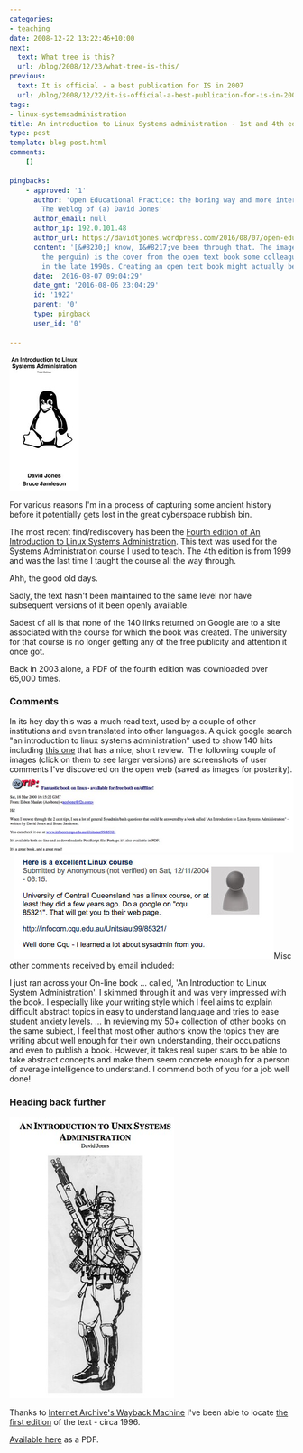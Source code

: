 ```yaml
---
categories:
- teaching
date: 2008-12-22 13:22:46+10:00
next:
  text: What tree is this?
  url: /blog/2008/12/23/what-tree-is-this/
previous:
  text: It is official - a best publication for IS in 2007
  url: /blog/2008/12/22/it-is-official-a-best-publication-for-is-in-2007/
tags:
- linux-systemsadministration
title: An introduction to Linux Systems administration - 1st and 4th editions
type: post
template: blog-post.html
comments:
    []
    
pingbacks:
    - approved: '1'
      author: 'Open Educational Practice: the boring way and more interesting ways &#8211;
        The Weblog of (a) David Jones'
      author_email: null
      author_ip: 192.0.101.48
      author_url: https://davidtjones.wordpress.com/2016/08/07/open-educational-practice-the-boring-way-and-more-interesting-ways/
      content: '[&#8230;] know, I&#8217;ve been through that. The image to the right (with
        the penguin) is the cover from the open text book some colleagues and I wrote
        in the late 1990s. Creating an open text book might actually be a [&#8230;]'
      date: '2016-08-07 09:04:29'
      date_gmt: '2016-08-06 23:04:29'
      id: '1922'
      parent: '0'
      type: pingback
      user_id: '0'
    
---
```

[![Cover of 3rd edition](images/28525315920_10062391ca_m.jpg)](https://www.flickr.com/photos/david_jones/28525315920/in/dateposted-public/ "Cover of 3rd edition")

For various reasons I'm in a process of capturing some ancient history before it potentially gets lost in the great cyberspace rubbish bin.

The most recent find/rediscovery has been the [Fourth edition of An Introduction to Linux Systems Administration](https://djon.es/Publications/all_small.pdf). This text was used for the Systems Administration course I used to teach. The 4th edition is from 1999 and was the last time I taught the course all the way through.

Ahh, the good old days.

Sadly, the text hasn't been maintained to the same level nor have subsequent versions of it been openly available.

Sadest of all is that none of the 140 links returned on Google are to a site associated with the course for which the book was created. The university for that course is no longer getting any of the free publicity and attention it once got.

Back in 2003 alone, a PDF of the fourth edition was downloaded over 65,000 times.

### Comments

In its hey day this was a much read text, used by a couple of other institutions and even translated into other languages. A quick google search "an introduction to linux systems administration" used to show 140 hits including [this one](http://tldp.org/LDP/LGNET/issue52/lg_tips52.html) that has a nice, short review.  The following couple of images (click on them to see larger versions) are screenshots of user comments I've discovered on the open web (saved as images for posterity). [![Shell script comment](images/29845703300_42ff357d77_z.jpg)](https://www.flickr.com/photos/david_jones/29845703300/in/dateposted-public/ "Shell script comment")   [![Sys adm comment](images/30141174045_f7554b2c33.jpg)](https://www.flickr.com/photos/david_jones/30141174045/in/dateposted-public/ "Sys adm comment")Misc other comments received by email included:

I just ran across your On-line book ... called, 'An Introduction to Linux System Administration'. I skimmed through it and was very impressed with the book. I especially like your writing style which I feel aims to explain difficult abstract topics in easy to understand language and tries to ease student anxiety levels. … In reviewing my 50+ collection of other books on the same subject, I feel that most other authors know the topics they are writing about well enough for their own understanding, their occupations and even to publish a book. However, it takes real super stars to be able to take abstract concepts and make them seem concrete enough for a person of average intelligence to understand. I commend both of you for a job well done!

### Heading back further

[![Cover for 1st edition](images/28803744496_da55e05bbb.jpg)](https://www.flickr.com/photos/david_jones/28803744496/in/dateposted-public/ "Cover for 1st edition")

Thanks to [Internet Archive's Wayback Machine](http://archive.org/web/) I've been able to locate [the first edition](http://web.archive.org/web/19970808232808/http://mc.cqu.edu.au/subjects/85321/study-guide/index.html) of the text - circa 1996.

[Available here](https://davidtjones.files.wordpress.com/2016/08/1994_version.pdf) as a PDF.